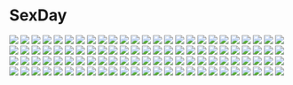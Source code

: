 # SexDay
![](https://konachan.com/jpeg/bb3c209233aab64237be2ac186f38536/Konachan.com%20-%20283065%20bikini%20blush%20clouds%20fate_%28series%29%20long_hair%20navel%20oni-noboru%20pubic_hair%20purple_eyes%20purple_hair%20pussy%20see_through%20sky%20swimsuit%20uncensored%20wet.jpg)
![](https://konachan.com/image/3cdb021c01ba944a768df8d93a01f60d/Konachan.com%20-%20277741%20caminal_le_pultaia_sorfilege_sisua%20christmas%20kin%27iro_loveriche_-golden_time-%20purinko%20saga_planets.jpg)
![](https://konachan.com/jpeg/9de833e1755c94095e9268272d2d46dc/Konachan.com%20-%20274926%20blonde_hair%20blush%20breasts%20dark_skin%20hat%20long_hair%20navel%20nipples%20nopan%20orange_eyes%20original%20rogia%20shorts%20tan_lines%20torn_clothes%20twintails%20wristwear.jpg)
![](https://konachan.com/image/4a29a8c5e87bb05db7e80f4eb5cd1c7a/Konachan.com%20-%20282249%20blue_eyes%20blush%20bra%20breasts%20cum%20gray_hair%20long_hair%20nipples%20original%20phone%20sex%20shirt_lift%20tears%20underwear%20wet%20zeroshiki_kouichi.jpg)
![](https://konachan.com/image/157edf89ec3fdaa3c93c80d8237f10f5/Konachan.com%20-%20184849%20armor%20blue_eyes%20blue_hair%20bthx%20cape%20kneehighs%20long_hair%20original%20panties%20skirt%20socks%20sword%20underwear%20weapon%20white.jpg)
![](https://konachan.com/image/891606c9496d0d4bf45d1ee72616a3c0/Konachan.com%20-%20179729%20animal%20bird%20black_hair%20blue_eyes%20boat%20brown_hair%20building%20cat%20city%20clouds%20food%20ice_cream%20leaves%20male%20original%20ponytail%20short_hair%20umbrella%20water.jpg)
![](https://konachan.com/jpeg/3460e91c6b4142673f5bb0d71d40f83e/Konachan.com%20-%20222866%20bikini%20black_hair%20breasts%20flowers%20long_hair%20necklace%20nipples%20panties%20purple_eyes%20swimsuit%20third-party_edit%20underwear%20undressing%20wet%20white%20wristwear.jpg)
![](https://konachan.com/jpeg/bce74b4940840c3c45840d9a173a87d4/Konachan.com%20-%20131715%20%26_sora_no_mukou_de_sakimasu_you_ni%20akatsuki-works%20game_cg%20honoue_maki%20saeki_hokuto.jpg)
![](https://konachan.com/jpeg/a382b0577d18c7da6ae6ac9adaaa1904/Konachan.com%20-%20154866%20black_rock_shooter%20dark%20insane_black_rock_shooter.jpg)
![](https://konachan.com/image/c062617cf2e9de48d64fef7b46503bfb/Konachan.com%20-%2085953%20hoodie%20kagamine_len%20kagamine_rin%20male%20matryoshka_%28vocaloid%29%20vocaloid.jpg)
![](https://konachan.com/image/821aa6ac53d0a199fb8b75e05f501094/Konachan.com%20-%207563%20blue_eyes%20brown_hair%20count_zero%20fate_%28series%29%20fate_stay_night%20long_hair%20panties%20skirt%20thighhighs%20tohsaka_rin%20underwear%20upskirt.jpg)
![](https://konachan.com/jpeg/89607935d6ab5d4251ae62647b890f5a/Konachan.com%20-%20232663%20aqua_eyes%20aqua_hair%20bandage%20blush%20bow%20braids%20breasts%20cape%20choker%20cleavage%20gloves%20hat%20horns%20kimono%20long_hair%20navel%20pink_hair%20sayori%20smile%20wink.jpg)
![](https://konachan.com/jpeg/3e9a0d63c464bf17341f2b9eccbfec9d/Konachan.com%20-%20233906%20bandage%20bed%20black_hair%20blonde_hair%20blush%20breasts%20brown_eyes%20fingering%20hajin%20long_hair%20miko%20nipples%20no_bra%20nopan%20open_shirt%20pussy_juice%20touhou%20yuri.jpg)
![](https://konachan.com/jpeg/7f5f444e73770a6f2ea59fec8989f2fa/Konachan.com%20-%20116491%20ass%20black_hair%20breasts%20censored%20game_cg%20hat%20lunaris_filia%20minase_yukari%20nipples%20open_shirt%20panties%20purple_eyes%20pussy%20underwear%20whirlpool.jpg)
![](https://konachan.com/image/6dcf228bf0c4975f1176c78c79363a13/Konachan.com%20-%20288809%20aqua_eyes%20aqua_hair%20atdan%20cropped%20crown%20dress%20flowers%20hatsune_miku%20long_hair%20petals%20rose%20tattoo%20twintails%20underwater%20vocaloid%20water.jpg)
![](https://konachan.com/image/362f54c4ced2cb2da92138ab7b4e3395/Konachan.com%20-%20283089%20blue_eyes%20blue_hair%20blush%20breast_grab%20breasts%20hase_yuu%20headband%20navel%20nipples%20no_bra%20nude%20panties%20rem_%28re%3Azero%29%20short_hair%20topless%20underwear%20white.jpg)
![](https://konachan.com/image/e7fffb35bf9528a2ccfcd349ce6df151/Konachan.com%20-%20258634%20blue_eyes%20blush%20bra%20breasts%20cleavage%20drink%20gloves%20hat%20navel%20original%20ponytail%20red_hair%20rope%20shorts%20suikakitsu_shiro%20underwear%20xia_you_qing.jpg)
![](https://konachan.com/image/d1dae9029586a6308b69a4dc74d9c82e/Konachan.com%20-%205900%20hecate%20shakugan_no_shana.jpg)
![](https://konachan.com/image/952826fee99ef327034a20e914f67ed8/Konachan.com%20-%20135796%20dress%20elbow_gloves%20flowers%20gloves%20kagamine_rin%20rose%20semaru%20vocaloid.jpg)
![](https://konachan.com/image/6b3f7ccbd680e8c6a7ad56aa2409e7df/Konachan.com%20-%20162614%20close%20mikasa_ackerman%20mitsukyon%20shingeki_no_kyojin.jpg)
![](https://konachan.com/image/2f5af4b48eeb27180755d31cd2aa78e5/Konachan.com%20-%20121100%20armor%20celia_cumani_aintree%20game_cg%20komori_kei%20male%20mizuno_takahiro%20ricotta%20walkure_romanze.jpg)
![](https://konachan.com/image/e8d1e94b4e4c2f0089bcceea0a292f57/Konachan.com%20-%2035729%20code_geass%20euphemia_li_britannia.jpg)
![](https://konachan.com/jpeg/cbcacca5db3d050373887ee309428c7a/Konachan.com%20-%20307216%202girls%20black_hair%20breasts%20hug%20long_hair%20navel%20original%20panties%20signed%20thighhighs%20topless%20underwear%20white_hair%20wsman%20yuri.jpg)
![](https://konachan.com/image/8cb9b7299f4b7057cf69307673ad6ee6/Konachan.com%20-%20234937%20aymr33%20hoshi_shouko%20idolmaster%20idolmaster_cinderella_girls%20morikubo_nono%20sakuma_mayu.jpg)
![](https://konachan.com/image/6a6faca1e904d4b33c16960260f60f1a/Konachan.com%20-%2016426%20aizawa_kotaroh%20half_pixels_carving.jpg)
![](https://konachan.com/image/08ca2ae999aeb1b62917595d9e5b0c27/Konachan.com%20-%20245793%20headphones%20instrument%20long_hair%20original%20reflection%20scenic%20stairs%20yuushouku.jpg)
![](https://konachan.com/image/c5aaca5778580ea47b56ab95a1413924/Konachan.com%20-%2082372%20bakemonogatari%20hat%20monogatari_%28series%29%20school_swimsuit%20sengoku_nadeko%20swimsuit.jpg)
![](https://konachan.com/image/1999e66f112d408fb9ab09c852822114/Konachan.com%20-%20153338%20bodysuit%20purple_eyes%20purple_hair%20shimesaba_kohada%20skintight%20walpurgis%20weapon.jpg)
![](https://konachan.com/image/3758a36462b4751616a6746de3286935/Konachan.com%20-%2070351%20haruichi_%28pixiv738382%29%20hatsune_miku%20twintails%20vocaloid.jpg)
![](https://konachan.com/jpeg/40e5fef69e0099f0c0401e752a8dd958/Konachan.com%20-%20302899%20ass%20black_hair%20cropped%20dress%20flowers%20hanagin%20long_hair%20original%20polychromatic.jpg)
![](https://konachan.com/image/ae856518061833503d12cc520b233d8d/Konachan.com%20-%20229208%20animal%20ass%20barefoot%20brown_hair%20cat%20dress%20drink%20food%20long_hair%20original%20throtem%20twintails%20watermark%20yellow_eyes.jpg)
![](https://konachan.com/jpeg/854ec96b81b23dc3977b7e4cbdc2708e/Konachan.com%20-%20148231%20akino_subaru%20blue_eyes%20blush%20breast_grab%20breasts%20censored%20game_cg%20hatsukoi_1_1%20nipples%20no_bra%20nopan%20open_shirt%20ponytail%20red_hair%20school_uniform%20sex.jpg)
![](https://konachan.com/image/3be4480a64bcac1c3f63499ec7607f62/Konachan.com%20-%20143067%20bed%20black_hair%20kneehighs%20long_hair%20original%20rain%20school_uniform%20sechichi_xd%20short_hair%20tie%20water%20wet.jpg)
![](https://konachan.com/image/0281fdbc2e2e8415f2eff2eec5d00e77/Konachan.com%20-%2098461%20mahou_shoujo_madoka_magica%20sakura_kyouko.jpg)
![](https://konachan.com/image/c07377e161e9b73f0de3beed105f2349/Konachan.com%20-%20247461%20animal%20apple%20aqua_eyes%20bird%20black_hair%20blonde_hair%20boots%20food%20fruit%20gravity_daze%20gray_hair%20long_hair%20male%20red_eyes%20scarf%20selenoring%20short_hair%20shorts.jpg)
![](https://konachan.com/jpeg/b6b9ed34fb8d4530f0acae44d30ca242/Konachan.com%20-%20180345%20ass%20dengeki_hime%20fujinomiya_iori%20fujiwara_warawara%20harukaze_sensation%21%20kannagi_isuzu%20nipples%20scan%20windmill_%28company%29.jpg)
![](https://konachan.com/image/ad7921d271fd28c3423ff9e08d659d8d/Konachan.com%20-%2014288%20tagme.jpg)
![](https://konachan.com/image/9fec16376607fad13cf52fb011ddb93b/Konachan.com%20-%20126201%20armor%20blonde_hair%20brown_eyes%20cape%20celes_chere%20diolemonde%20green_eyes%20green_hair%20long_hair%20pantyhose%20ponytail%20sword%20thighhighs%20tina_branford%20weapon.jpg)
![](https://konachan.com/jpeg/df62af83be4b9650a8c3b49ab806cf2b/Konachan.com%20-%20263020%20armor%20blue_eyes%20fate_grand_order%20fate_%28series%29%20flat_chest%20long_hair%20meltryllis%20purple_hair%20redb%20thighhighs.jpg)
![](https://konachan.com/image/78c4a865052424f90ca5afb17c15e9bb/Konachan.com%20-%20103580%20censored%20dog_days%20ebido%20leonmitchelli_galette_des_rois%20pussy.jpg)
![](https://konachan.com/jpeg/e19cb0ee80241cfdafca54382dd89d04/Konachan.com%20-%20222346%20aki_%28girls_und_panzer%29%20blonde_hair%20blush%20brown_eyes%20brown_hair%20car%20girls_und_panzer%20headphones%20mika_%28girls_und_panzer%29%20short_hair%20silenxe%20skirt.jpg)
![](https://konachan.com/image/f20237b67b9a2e80b1386083563e4d41/Konachan.com%20-%20115073%20blue_eyes%20blue_hair%20blush%20long_hair%20nurarihyon_no_mago%20oikawa_tsurara%20school_uniform%20zoom_layer.jpg)
![](https://konachan.com/image/6997781eb6580903244a12fbf658eb3a/Konachan.com%20-%2016693%20chrono_crusade%20gun%20nun%20rosette_christopher%20weapon.jpg)
![](https://konachan.com/image/5aba55a68ff5b3c736d5496d26fd535d/Konachan.com%20-%20247051%202girls%20animal_ears%20ball%20blonde_hair%20blush%20bunny_ears%20foxgirl%20garter%20green_eyes%20long_hair%20mask%20original%20pink_hair%20shrine%20stairs%20tail%20torii%20usagihime.jpg)
![](https://konachan.com/image/9ad0caede9e971d239152bef50e1e09f/Konachan.com%20-%2048909%20kanojo-tachi_no_ryuugi%20miyama-zero%20yumihiki_honoka.jpg)
![](https://konachan.com/jpeg/60d69cfc7380278961888958d631d6f3/Konachan.com%20-%2070796%20black_hair%20chibi%20gurageida%20long_hair%20red_eyes%20reiuji_utsuho%20ribbons%20skirt%20tail%20touhou%20weapon%20wings.jpg)
![](https://konachan.com/image/980f7df2264b5247ca9baa921eab9665/Konachan.com%20-%2053770%20black_rock_shooter%20computer%20megurine_luka%20realmbw%20vocaloid.jpg)
![](https://konachan.com/image/60947c954d1aa93490ba0fab595ff7a9/Konachan.com%20-%2066163%20akiyama_mio%20japanese_clothes%20k-on%21%20kimono.jpg)
![](https://konachan.com/image/f1f7a5fa6e166b6169ee731e1ce0c4bc/Konachan.com%20-%2050389%203d%20ninja%20tagme_%28artist%29%20warriors_orochi%20weapon.jpg)
![](https://konachan.com/image/6ae0c48e804a3a5faa58412d70f676b4/Konachan.com%20-%20183260%20barefoot%20blonde_hair%20breasts%20censored%20jjune%20original%20purple_eyes%20shirt_lift%20spread_legs%20thighhighs%20tie.jpg)
![](https://konachan.com/image/7488b5751f90df3d7ccc8ca3432564cf/Konachan.com%20-%20106858%20animal_ears%20black_hair%20braids%20brown_hair%20glasses%20group%20hat%20huke%20long_hair%20male%20pantyhose%20phone%20pink_hair%20shirt%20short_hair%20shorts%20steins%3Bgate%20tie%20trap.jpg)
![](https://konachan.com/image/c4d325ca877c7612f369757c5d676f0d/Konachan.com%20-%20242740%20bikini_top%20black_hair%20blue_eyes%20blush%20ep_%28emio_parn%29%20long_hair%20original%20water.jpg)
![](https://konachan.com/image/5244db25371bc576d4d1ce73b2d81b2c/Konachan.com%20-%20121787%20blue_eyes%20blue_hair%20blush%20breasts%20cameltoe%20gray_eyes%20gray_hair%20hat%20ippongui%20kaku_seiga%20nipples%20open_shirt%20panties%20short_hair%20topless%20touhou%20underwear.jpg)
![](https://konachan.com/jpeg/6c20b43a5bf34c1dd6ec6a904fc75c3c/Konachan.com%20-%20100139%20fumio%20game_cg%20grisaia_no_kajitsu%20kazami_yuuji%20komine_sachi%20pink_hair%20school_uniform.jpg)
![](https://konachan.com/image/12b66958738b2f7f270859b4a0f20ff6/Konachan.com%20-%2076668%20mahou_shoujo_lyrical_nanoha%20tagme%20takamachi_nanoha%20vector.jpg)
![](https://konachan.com/jpeg/2fcf6aad9880a0e89c40c9f9d4e29d16/Konachan.com%20-%2082138%20breasts%20choker%20cleavage%20hagane_miku%20headphones%20long_hair%20nikuzaiku%20thighhighs%20tie%20vocaloid.jpg)
![](https://konachan.com/image/d3ad062bbaeb26b6b6c88b9dd8f28943/Konachan.com%20-%20134124%20blue_eyes%20blue_hair%20cirno%20fairy%20loli%20sakuraba_hikaru_%28loveindog%29%20touhou%20weapon%20white%20wings.jpg)
![](https://konachan.com/jpeg/f247f6e510f800374dcebf9afc59c80b/Konachan.com%20-%20187674%20atelier_sakura%20blush%20breasts%20brown_eyes%20brown_hair%20censored%20game_cg%20kawashima_reina%20long_hair%20nipples%20nude%20penis%20pussy%20sex%20spread_legs.jpg)
![](https://konachan.com/image/d563c35e4cf8a88e0433d8859fa701a9/Konachan.com%20-%208327%20tagme.jpg)
![](https://konachan.com/image/a9db02a811c0d5e6894843c0056fd030/Konachan.com%20-%2045663%20ichihara_yuuko%20male%20watanuki_kimihiro%20xxxholic.jpg)
![](https://konachan.com/image/6bd949ee4f49b34fefc48fbcd01d2411/Konachan.com%20-%20103689%20tagme.jpg)
![](https://konachan.com/image/2c5b2d2bd89f7994da1717fe253c1ad3/Konachan.com%20-%2030125%20blue_hair%20carnelian%20chinese_clothes%20chinese_dress%20kao_no_nai_tsuki%20kuraki_suzuna%20long_hair%20tagme%20yellow_eyes.jpg)
![](https://konachan.com/jpeg/08b63230885236cc1ad43a10bf765085/Konachan.com%20-%20304199%20dress%20hayama_eishi%20long_hair%20original%20techgirl%20thighhighs%20yellow_eyes%20zettai_ryouiki.jpg)
![](https://konachan.com/image/2378eb1b4def0012379fac0a1690099c/Konachan.com%20-%20112996%202girls%20blonde_hair%20blue_eyes%20boots%20drink%20flowers%20hat%20hong_meiling%20long_hair%20ponytail%20red_eyes%20red_hair%20rose%20thighhighs%20touhou%20tree%20vampire%20wings.jpg)
![](https://konachan.com/jpeg/5782fcc2628d0d65a7ff0cc4d1fd0491/Konachan.com%20-%20209774%20black_hair%20breasts%20cleavage%20dangmill%20food%20fruit%20green_eyes%20hayami_kanade%20idolmaster%20idolmaster_cinderella_girls%20scarf%20short_hair.jpg)
![](https://konachan.com/image/df1c78840d922c60908588c3dc9b68e1/Konachan.com%20-%20282319%20animal%20building%20cat%20city%20nakamura_yukihiro%20original%20planet.jpg)
![](https://konachan.com/image/aab3e9f90947f9c3a6cf61cea5ecd3dd/Konachan.com%20-%20202092%20ass%20bed%20blue%20blue_hair%20brown_eyes%20cameltoe%20fairy_tail%20maid%20skirt%20thighhighs%20underwear%20upskirt%20wave_ride%20wendy_marvell.jpg)
![](https://konachan.com/image/1a77516383e437638082d0880d94ca93/Konachan.com%20-%2030960%20ayanami_rei%20bikini%20blonde_hair%20blue_eyes%20blue_hair%20neon_genesis_evangelion%20red_eyes%20soryu_asuka_langley%20swimsuit%20white.jpg)
![](https://konachan.com/jpeg/aea6a15b60865b5a029f25153bda8f11/Konachan.com%20-%20268531%20black_hair%20blush%20brown_eyes%20brown_hair%20clouds%20dress%20flowers%20long_hair%20original%20red_eyes%20short_hair%20skirt%20sky%20summer%20summer_dress%20sunflower%20twintails.jpg)
![](https://konachan.com/image/f4f2f33a9f31f8c24bb7adb75c4531a8/Konachan.com%20-%209214%20original%20pointed_ears%20tomomimi_shimon.jpg)
![](https://konachan.com/jpeg/42a4533d16d96312ed566775ed4cb0e0/Konachan.com%20-%2073627%20bikini%20hatsune_miku%20swimsuit%20twintails%20vocaloid.jpg)
![](https://konachan.com/image/73a8320e545152c939c401972cc27b91/Konachan.com%20-%2073990%20blue_eyes%20blue_hair%20blush%20flowers%20long_hair%20nopan%20original%20thighhighs.jpg)
![](https://konachan.com/jpeg/15bb256baf7d83a0d9f9040418f88859/Konachan.com%20-%20121086%202girls%20breasts%20brown_hair%20green_eyes%20green_hair%20hakurei_reimu%20japanese_clothes%20kochiya_sanae%20long_hair%20miko%20red_eyes%20scarlethy%20touhou%20underboob.jpg)
![](https://konachan.com/jpeg/942cc3bc62450dd5a9cf8da0a3161069/Konachan.com%20-%20280965%20animal_ears%20bed%20blue_eyes%20book%20flowers%20gray_hair%20long_hair%20mikisai%20original%20shirt%20tail.jpg)
![](https://konachan.com/image/5029718589f9890209ec881c8681d5ef/Konachan.com%20-%20195065%20bow%20breasts%20dark_matou_sakura%20dress%20erect_nipples%20fate_%28series%29%20fate_stay_night%20hoshii_hisa%20long_hair%20matou_sakura%20no_bra%20red_eyes%20ribbons%20white_hair.jpg)
![](https://konachan.com/image/7414593ca251a49148045287af667af0/Konachan.com%20-%20263408%20ass%20bandage%20bandaid%20blush%20gray_hair%20idolmaster%20idolmaster_shiny_colors%20kamelie%20long_hair%20nude%20purple_eyes%20sarashi%20underwear%20yuukoku_kiriko.jpg)
![](https://konachan.com/jpeg/0380d3685ac4b53962745cd32e02e6f1/Konachan.com%20-%20146245%20bed%20blush%20boku_no_me_no_mae_de_xx_sareru_kanojo%20game_cg%20mikami_mai%20navel%20nipples%20no_bra%20orange_hair%20panties%20ribahara_aki%20shirt_lift%20underwear.jpg)
![](https://konachan.com/image/6bd552489e8f92b6de4a6e2b1ed20db9/Konachan.com%20-%20142697%20bou_nin%20clouds%20dress%20grass%20original%20scenic%20sky.jpg)
![](https://konachan.com/image/db9f66a95cde9a5027c84f347ce143cd/Konachan.com%20-%2077544%20dogs%3A_bullets_%26_carnage%20haine_rammsteiner%20nill.jpg)
![](https://konachan.com/image/c565631c960ac340430001a713389a00/Konachan.com%20-%20153640%20annciel%20aqua_eyes%20bell%20blonde_hair%20catboy%20catgirl%20collar%20dress%20green_eyes%20green_hair%20gumi%20male%20short_hair%20signed%20tail%20thighhighs%20tie%20vocaloid.jpg)
![](https://konachan.com/jpeg/b660d20900f670e981960921fea0fdfa/Konachan.com%20-%20193876%202girls%20breasts%20charlotte_dunois%20infinite_stratos%20laura_bodewig%20nipples%20pussy%20third-party_edit%20uncensored%20wamwam%20white.jpg)
![](https://konachan.com/image/59433d43aa6137b4575131568be80d1b/Konachan.com%20-%2043245%20kujikawa_rise%20persona%20persona_4.jpg)
![](https://konachan.com/jpeg/7cc3ae35b72660259106a569a9afdaed/Konachan.com%20-%20106461%20asuka_mirai%20blue_eyes%20blush%20brown_hair%20cameltoe%20journey%20mikeou%20nanairo_kouro%20nipples%20see_through%20sky%20swimsuit%20wet.jpg)
![](https://konachan.com/image/8df218bd61b17e93a9fa57ebc8d57975/Konachan.com%20-%2039486%20black_rock_shooter%20kuroi_mato.jpg)
![](https://konachan.com/image/0f70af1423184bf628f26a6df7fe19f2/Konachan.com%20-%20235603%20animal_ears%20blue_hair%20blush%20breasts%20gray_hair%20green_eyes%20jpeg_artifacts%20logo%20long_hair%20nude%20purple_eyes%20ribbons%20tail%20wet%20yuri%20yuyumatsu.jpg)
![](https://konachan.com/jpeg/917b718836fc5d74fa1f5d194ec41c37/Konachan.com%20-%20307447%20animal_ears%20ass%20bandage%20blush%20breasts%20granblue_fantasy%20green_eyes%20japanese_clothes%20korwa%20nipples%20sarashi%20t90t80%20underwear%20white_hair.jpg)
![](https://konachan.com/image/ce90f31c53f0297f7cac07cf08e4e3ef/Konachan.com%20-%20185080%20aoshima_rui%20berochu%20breasts%20censored%20cum%20game_cg%20group%20handjob%20harem%20hikami_yuria%20nakano_sora%20naruse_kumi%20naruse_makiko%20nipples%20penis%20silkys_plus.jpg)
![](https://konachan.com/jpeg/08c2023b34e5144cac54d7347ecd829b/Konachan.com%20-%20178395%20blue_eyes%20breasts%20brown_hair%20game_cg%20hook%20long_hair%20melty_moment%20nipples%20orie_yuuka%20rakko%20third-party_edit%20topless%20white.jpg)
![](https://konachan.com/jpeg/8deca59e01cf2ce1e1c59de2f29561d9/Konachan.com%20-%20244417%202girls%20bakemonogatari%20blonde_hair%20brown_eyes%20brown_hair%20dress%20food%20headband%20loli%20long_hair%20oshino_shinobu%20tagme_%28artist%29%20wink%20yellow_eyes.jpg)
![](https://konachan.com/jpeg/c520fd9b5c2ace9afe69a37af112a228/Konachan.com%20-%20159547%20aiki%20annie_leonhardt%20christa_renz%20mikasa_ackerman%20sasha_browse%20shingeki_no_kyojin%20ymir_%28shingeki_no_kyojin%29.jpg)
![](https://konachan.com/image/e592b8464ba0079bb2ada216594da2d6/Konachan.com%20-%20201554%20animal%20fish%20japanese_clothes%20kimono%20lange%20original.jpg)
![](https://konachan.com/image/aa616326dd9f330580e62a7c2a3c46d4/Konachan.com%20-%20289449%20barefoot%20bikini%20black_hair%20blue_eyes%20iiiroha%20long_hair%20navel%20original%20sketch%20swimsuit%20white.jpg)
![](https://konachan.com/jpeg/a51d27cb61b638020dee1244950ffdf5/Konachan.com%20-%20259057%20anthropomorphism%20ass%20azur_lane%20bikini%20breasts%20fast-runner-2024%20long_hair%20orange_eyes%20prinz_eugen_%28azur_lane%29%20swimsuit%20thighhighs%20white_hair.jpg)
![](https://konachan.com/image/d3abb7bb88b820dc5f68a291e4fd13e5/Konachan.com%20-%2069020%20blonde_hair%20blue_eyes%20brown_hair%20clouds%20hat%20maribel_han%20sky%20touhou%20tree%20usami_renko.jpg)
![](https://konachan.com/image/789a6f38dac80a493b8f23bfae3bbe79/Konachan.com%20-%206336%20dreamsoft%20tagme.jpg)
![](https://konachan.com/image/8f0c544cee61e1461ea574720411b068/Konachan.com%20-%2076506%20angel_beats%21%20tachibana_kanade.jpg)
![](https://konachan.com/jpeg/6a1df5b41144ef48a471d3ba8d1a1b3a/Konachan.com%20-%20246570%20bed%20bekotarou%20blush%20braids%20breasts%20brown_eyes%20censored%20game_cg%20long_hair%20navel%20nipples%20nude%20pulltop%20purple_hair%20shimokuni_asuka%20spread_legs%20thighhighs.jpg)
![](https://konachan.com/image/84e38fa7f2364b557e27f9cf4722d47e/Konachan.com%20-%20166711%20mechagirl%20original%20palow%20pink_eyes%20signed.jpg)
![](https://konachan.com/image/1afcd52b27f965d28dd00aa7a68cb60a/Konachan.com%20-%20100613%20close%20flandre_scarlet%20meola%20touhou%20vampire.jpg)
![](https://konachan.com/image/6cffc4563c081708dae249a0f4ea6736/Konachan.com%20-%2041839%20aya_brea%20dualscreen%20parasite_eve%20tagme.jpg)
